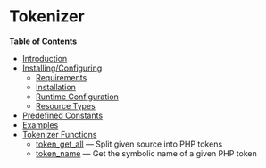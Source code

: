 Tokenizer
=========

**Table of Contents**

-   [Introduction](/intro/tokenizer.html)
-   [Installing/Configuring](/tokenizer/setup.html)
    -   [Requirements](/tokenizer/setup.html#Requirements)
    -   [Installation](/tokenizer/setup.html#Installation)
    -   [Runtime
        Configuration](/tokenizer/setup.html#Runtime%20Configuration)
    -   [Resource Types](/tokenizer/setup.html#Resource%20Types)
-   [Predefined Constants](/tokenizer/constants.html)
-   [Examples](/tokenizer/examples.html)
-   [Tokenizer Functions](/ref/tokenizer.html)
    -   [token\_get\_all](/ref/tokenizer.html#token_get_all) — Split
        given source into PHP tokens
    -   [token\_name](/ref/tokenizer.html#token_name) — Get the symbolic
        name of a given PHP token
